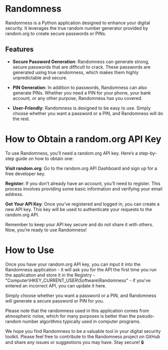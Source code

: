 # Randomness

Randomness is a Python application designed to enhance your digital security. It leverages the true random number generator provided by random.org to create secure passwords or PINs.

## Features

- **Secure Password Generation**: Randomness can generate strong, secure passwords that are difficult to crack. These passwords are generated using true randomness, which makes them highly unpredictable and secure.

- **PIN Generation**: In addition to passwords, Randomness can also generate PINs. Whether you need a PIN for your phone, your bank account, or any other purpose, Randomness has you covered.

- **User-Friendly**: Randomness is designed to be easy to use. Simply choose whether you want a password or a PIN, and Randomness will do the rest.

# How to Obtain a random.org API Key

To use Randomness, you’ll need a random.org API key. Here’s a step-by-step guide on how to obtain one:

**Visit random.org**: Go to the random.org API Dashboard and sign up for a free developer key.

**Register**: If you don’t already have an account, you’ll need to register. This process involves providing some basic information and verifying your email address.

**Get Your API Key**: Once you’ve registered and logged in, you can create a new API key. This key will be used to authenticate your requests to the random.org API.

Remember to keep your API key secure and do not share it with others. Now, you’re ready to use Randomness!

# How to Use

Once you have your random.org API key, you can input it into the Randomness application - it will ask you for the API the first time you run the application and store it in the Registry - "Computer\HKEY_CURRENT_USER\Software\Randomness" - if you've entered an
incorrect API, you can update it here.

Simply choose whether you want a password or a PIN, and Randomness will generate a secure password or PIN for you.

Please note that the randomness used in this application comes from atmospheric noise, which for many purposes is better than the pseudo-random number algorithms typically used in computer programs.

We hope you find Randomness to be a valuable tool in your digital security toolkit. Please feel free to contribute to the Randomness project on GitHub and share any issues or suggestions you may have. Stay secure! 🔒
